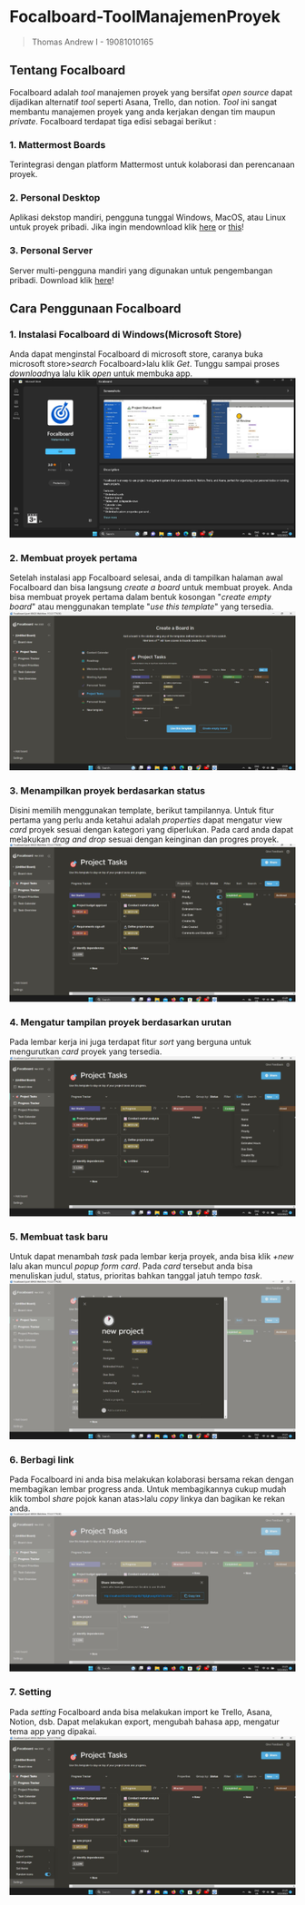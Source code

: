 # Focalboard-ToolManajemenProyek

> Thomas Andrew I - 19081010165

## Tentang Focalboard
Focalboard adalah *tool* manajemen proyek yang bersifat *open source* dapat dijadikan alternatif *tool* seperti Asana, Trello, dan notion. *Tool* ini sangat membantu manajemen proyek yang anda kerjakan dengan tim maupun *private*. Focalboard terdapat tiga edisi sebagai berikut :

### 1. Mattermost Boards
Terintegrasi dengan platform Mattermost untuk kolaborasi dan perencanaan proyek.

### 2. Personal Desktop 
Aplikasi dekstop mandiri, pengguna tunggal Windows, MacOS, atau Linux untuk proyek pribadi. Jika ingin mendownload klik [here](https://github.com/mattermost/focalboard/releases) or [this](https://www.focalboard.com/download/personal-edition/desktop/)!

### 3. Personal Server 
Server multi-pengguna mandiri yang digunakan untuk pengembangan pribadi. Download klik [here](https://www.focalboard.com/download/personal-edition/ubuntu/)!

## Cara Penggunaan Focalboard

### 1. Instalasi Focalboard di Windows(Microsoft Store)
Anda dapat menginstal Focalboard di microsoft store, caranya buka microsoft store>*search* Focalboard>lalu klik *Get*. Tunggu sampai proses *download*nya lalu klik *open* untuk membuka app.
![alt text](https://github.com/thomasndrw/Focalboard-ToolManajemenProyek/blob/main/focalboard/focalboard1.jpeg)

### 2. Membuat proyek pertama
Setelah instalasi app Focalboard selesai, anda di tampilkan halaman awal Focalboard dan bisa langsung *create a board* untuk membuat proyek. Anda bisa membuat proyek pertama dalam bentuk kosongan "*create empty board*" atau menggunakan template "*use this template*" yang tersedia.
![alt text](https://github.com/thomasndrw/Focalboard-ToolManajemenProyek/blob/main/focalboard/focalboard2.jpeg)

### 3. Menampilkan proyek berdasarkan status
Disini memilih menggunakan template, berikut tampilannya. Untuk fitur pertama yang perlu anda ketahui adalah *properties* dapat mengatur view *card* proyek sesuai dengan kategori yang diperlukan. Pada card anda dapat melakukan *drag and drop* sesuai dengan keinginan dan progres proyek.
![alt text](https://github.com/thomasndrw/Focalboard-ToolManajemenProyek/blob/main/focalboard/focalboard3.jpeg)

### 4. Mengatur tampilan proyek berdasarkan urutan
Pada lembar kerja ini juga terdapat fitur *sort* yang berguna untuk mengurutkan *card* proyek yang tersedia.
![alt text](https://github.com/thomasndrw/Focalboard-ToolManajemenProyek/blob/main/focalboard/focalboard4.jpeg)

### 5. Membuat task baru
Untuk dapat menambah *task* pada lembar kerja proyek, anda bisa klik *+new* lalu akan muncul *popup form card*. Pada *card* tersebut anda bisa menuliskan judul, status, prioritas bahkan tanggal jatuh tempo *task*.
![alt text](https://github.com/thomasndrw/Focalboard-ToolManajemenProyek/blob/main/focalboard/focalboard5.jpeg)

### 6. Berbagi link
Pada Focalboard ini anda bisa melakukan kolaborasi bersama rekan dengan membagikan lembar progress anda. Untuk membagikannya cukup mudah klik tombol *share* pojok kanan atas>lalu *copy* linkya dan bagikan ke rekan anda.
![alt text](https://github.com/thomasndrw/Focalboard-ToolManajemenProyek/blob/main/focalboard/focalboard6.jpeg)

### 7. Setting
Pada *setting* Focalboard anda bisa melakukan import ke Trello, Asana, Notion, dsb. Dapat melakukan export, mengubah bahasa app, mengatur tema app yang dipakai.
![alt text](https://github.com/thomasndrw/Focalboard-ToolManajemenProyek/blob/main/focalboard/focalboard8.jpeg)
